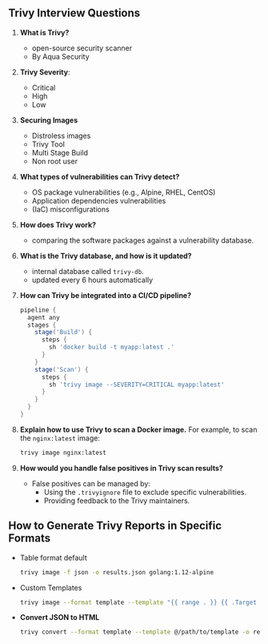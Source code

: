 ## Trivy Interview Questions

1. **What is Trivy?**
   - open-source security scanner
   - By Aqua Security
2. **Trivy Severity**:
   - Critical
   - High 
   - Low
3. **Securing Images**
   - Distroless images
   - Trivy Tool
   - Multi Stage Build
   - Non root user 
   
2. **What types of vulnerabilities can Trivy detect?**
     - OS package vulnerabilities (e.g., Alpine, RHEL, CentOS)
     - Application dependencies vulnerabilities
     - (IaC) misconfigurations

4. **How does Trivy work?**
   - comparing the software packages against a vulnerability database.

5. **What is the Trivy database, and how is it updated?**
   - internal database called `trivy-db`.
   - updated every 6 hours automatically

5. **How can Trivy be integrated into a CI/CD pipeline?**
     ```groovy
     pipeline {
       agent any
       stages {
         stage('Build') {
           steps {
             sh 'docker build -t myapp:latest .'
           }
         }
         stage('Scan') {
           steps {
             sh 'trivy image --SEVERITY=CRITICAL myapp:latest'
           }
         }
       }
     }
     ```

6. **Explain how to use Trivy to scan a Docker image.**
     For example, to scan the `nginx:latest` image:
     ```sh
     trivy image nginx:latest
     ```

9. **How would you handle false positives in Trivy scan results?**
   - False positives can be managed by:
     - Using the `.trivyignore` file to exclude specific vulnerabilities.
     - Providing feedback to the Trivy maintainers.


## How to Generate Trivy Reports in Specific Formats
- Table format default

    ```sh
    trivy image -f json -o results.json golang:1.12-alpine
    ```
- Custom Templates
    ```sh
    trivy image --format template --template "{{ range . }} {{ .Target }} {{ end }}" golang:1.12-alpine
    ```
-  **Convert JSON to HTML**
    ```sh
    trivy convert --format template --template @/path/to/template -o report.html results.json
    ```